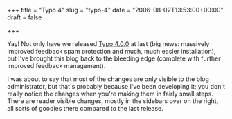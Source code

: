 +++
title = "Typo 4"
slug = "typo-4"
date = "2006-08-02T13:53:00+00:00"
draft = false

+++

Yay! Not only have we released [Typo 4.0.0](http://scottstuff.net/blog/articles/2006/07/22/typo-4-0-0) at last (big news: massively improved feedback spam protection and much, much easier installation), but I've brought this blog back to the bleeding edge (complete with further improved feedback management).

I was about to say that most of the changes are only visible to the blog administrator, but that's probably because I've been developing it; you don't really notice the changes when you're making them in fairly small steps. There are reader visible changes, mostly in the sidebars over on the right, all sorts of goodies there compared to the last release.
